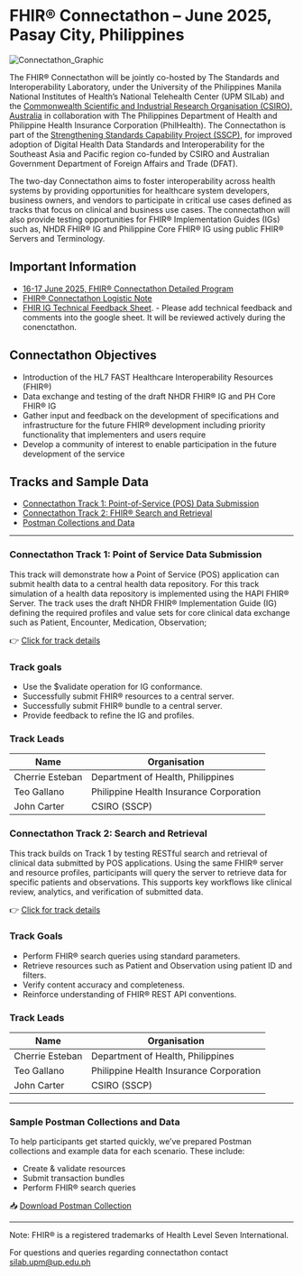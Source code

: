 # FHIR® Connectathon – June 2025, Pasay City, Philippines

![Connectathon_Graphic](https://github.com/user-attachments/assets/1d6afce8-7200-45c0-a7ac-02913a0e1ba0)

The FHIR® Connectathon will be jointly co-hosted by The Standards and Interoperability Laboratory, under the University of the Philippines Manila National Institutes of Health’s National Telehealth Center (UPM SILab) and the [Commonwealth Scientific and Industrial Research Organisation (CSIRO), Australia](https://www.csiro.au/) in collaboration with The Philippines Department of Health and Philippine Health Insurance Corporation (PhilHealth). The Connectathon is part of the [Strengthening Standards Capability Project (SSCP)](https://sscp.health), for improved adoption of Digital Health Data Standards and Interoperability for the Southeast Asia and Pacific region co-funded by CSIRO and Australian Government Department of Foreign Affairs and Trade (DFAT).

The two-day Connectathon aims to foster interoperability across health systems by providing opportunities for healthcare system developers, business owners, and vendors to participate in critical use cases defined as tracks that focus on clinical and business use cases. The connectathon will also provide testing opportunities for FHIR® Implementation Guides (IGs) such as, NHDR FHIR® IG and Philippine Core FHIR® IG using public FHIR® Servers and Terminology. 

## Important Information

- [16-17 June 2025, FHIR® Connectathon Detailed Program](https://docs.google.com/document/d/1bhlvm3iZteKqJ0CvxhbOCvpamIPmssQcDVH_7WNZXGs/)
- [FHIR® Connectathon Logistic Note](https://docs.google.com/document/d/1gNo9n3zDkkLkM0lH3047BaK2q3t-Y2gyvlYvQ1_5fnw)
- [FHIR IG Technical Feedback Sheet](https://docs.google.com/spreadsheets/d/1FEyX8O-TSRJp9xOiwvb3-Jc_6K2GLbwwJtkGPNqSVI4/edit?usp=sharing). - Please add technical feedback and comments into the google sheet. It will be reviewed actively during the conenctathon. 

## Connectathon Objectives 

* Introduction of the HL7 FAST Healthcare Interoperability Resources (FHIR®) 
* Data exchange and testing of the draft NHDR FHIR® IG and PH Core FHIR® IG 
* Gather input and feedback on the development of specifications and infrastructure for the future FHIR® development including priority functionality that implementers and users require
* Develop a community of interest to enable participation in the future development of the service
  

## Tracks and Sample Data

- [Connectathon Track 1: Point-of-Service (POS) Data Submission](##connectathon-track-1-point-of-service-data-submission)
- [Connectathon Track 2: FHIR® Search and Retrieval](#connectathon-track-2-search-and-retrieval)
- [Postman Collections and Data](#sample-postman-collections-and-data)

---

### Connectathon Track 1: Point of Service Data Submission

This track will demonstrate how a Point of Service (POS) application can submit health data to a central health data repository. For this track simulation of a health data repository is implemented using the HAPI FHIR® Server. The track uses the draft NHDR FHIR® Implementation Guide (IG) defining the required profiles and value sets for core clinical data exchange such as Patient, Encounter, Medication, Observation; <!-- please review and add resources which are ready to use --> 

👉 [Click for track details](./track-1/) 

### Track goals

- Use the $validate operation for IG conformance.
- Successfully submit FHIR® resources to a central server.
- Successfully submit FHIR® bundle to a central server.
- Provide feedback to refine the IG and profiles.

### Track Leads

| Name  | Organisation    | 
|-----------------|-----------------|
| Cherrie Esteban      | Department of Health, Philippines |
| Teo Gallano      | Philippine Health Insurance Corporation |
| John Carter      | CSIRO (SSCP) |



### Connectathon Track 2: Search and Retrieval

This track builds on Track 1 by testing RESTful search and retrieval of clinical data submitted by POS applications. Using the same FHIR® server and resource profiles, participants will query the server to retrieve data for specific patients and observations. This supports key workflows like clinical review, analytics, and verification of submitted data.

👉 [Click for track details](./track-2/) 

### Track Goals

- Perform FHIR® search queries using standard parameters.
- Retrieve resources such as Patient and Observation using patient ID and filters.
- Verify content accuracy and completeness.
- Reinforce understanding of FHIR® REST API conventions.

### Track Leads

| Name  | Organisation    | 
|-----------------|-----------------|
| Cherrie Esteban      | Department of Health, Philippines |
| Teo Gallano      | Philippine Health Insurance Corporation |
| John Carter      | CSIRO (SSCP) |

---

### Sample Postman Collections and Data

To help participants get started quickly, we’ve prepared Postman collections and example data for each scenario. These include:

- Create & validate resources
- Submit transaction bundles
- Perform FHIR® search queries

📥 [Download Postman Collection](./sample-data/FHIR®_resources_collection.json)

---

Note: FHIR® is a registered trademarks of Health Level Seven International.  

For questions and queries regarding connectathon contact silab.upm@up.edu.ph
